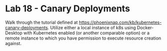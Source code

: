 # Lab 18 - Canary Deployments

Walk through the tutorial defined at https://phoenixnap.com/kb/kubernetes-canary-deployments. Utilize either a local instance of k8s using Docker-Desktop with Kubernetes enabled (or another comparable option) or a remote instance to which you have permission to execute resource creation against.
